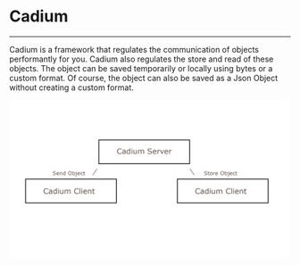 # Cadium

---

Cadium is a framework that regulates the communication of objects performantly for you.
Cadium also regulates the store and read of these objects. The object can be saved temporarily or locally using bytes or a custom
format. Of course, the object can also be saved as a Json Object without creating a custom format.

<img src="images/overview-1.png" alt="overview - server client" width="1920">